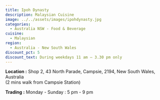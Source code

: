 ```yaml
---
title: Ipoh Dynasty
description: Malaysian Cuisine
image: ../../assets/images/ipohdynasty.jpg
categories:
  - Australia NSW - Food & Beverage
cuisine:
  - Malaysian
region:
  - Australia - New South Wales
discount_pct: 5
discount_text: During weekdays 11 am – 3.30 pm only
---
```

**Location :** Shop 2, 43 North Parade, Campsie, 2194, New South Wales, Australia\
(2 mins walk from Campsie Station)

**Trading :** Monday - Sunday : 5 pm - 9 pm
